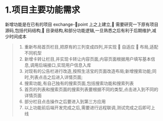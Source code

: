 # 1.项目主要功能需求

新增功能是在已有的项目 exchange-point 上之上建立, 需要研究一下原有项目源码,包括代码结构, 目录结构,和部分功能逻辑,一旦熟悉之后有利于后期维护,减少时间成本

> 1. 重新布局首页栏目,把原有的三列变成四列,并实现  自适应  布局,适配不同机型
> 2. 新增卡转让栏目,并实现卡转让内容页面,内容页面根据用户填写基本信息,调用后端接口,实现用户信息入库
> 3. 对现有的公告栏进行改造,按照生活宝的页面改造布局;新增搜索功能;同时,列表点击之后进入详情页面;
> 4. 搜索功能,有自己独有的搜索页面,包括搜索功能和搜索列表
> 5. 首页的列表和搜索页面的搜索列表要根据不同的类型,点击进入到不同的详情页面
> 6. 部分栏目点击操作之后要进入到第三方应用
> 7. 以上功能前后端开发完成之后,需要进行远程联调,测试完成之后即可上线
